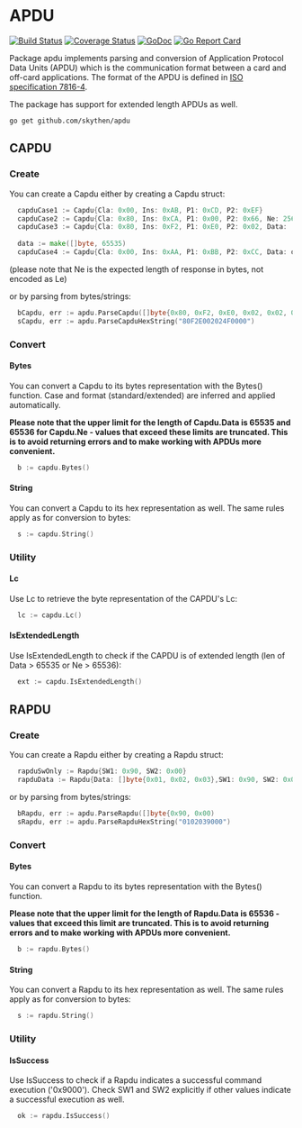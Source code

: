 # APDU

[![Build Status](https://travis-ci.org/skythen/apdu.svg?branch=master)](https://travis-ci.org/skythen/apdu)
[![Coverage Status](https://coveralls.io/repos/github/skythen/apdu/badge.svg)](https://coveralls.io/github/skythen/apdu)
[![GoDoc](https://godoc.org/github.com/skythen/apdu?status.svg)](http://godoc.org/github.com/skythen/apdu)
[![Go Report Card](https://goreportcard.com/badge/github.com/skythen/apdu)](https://goreportcard.com/report/github.com/skythen/apdu)

Package apdu implements parsing and conversion of Application Protocol Data Units (APDU) which is the communication
format between a card and off-card applications. The format of the APDU is defined
in [ISO specification 7816-4](https://www.iso.org/obp/ui/#iso:std:iso-iec:7816:-4:en).

The package has support for extended length APDUs as well.

`go get github.com/skythen/apdu`

## CAPDU

### Create

You can create a Capdu either by creating a Capdu struct:

```go
  capduCase1 := Capdu{Cla: 0x00, Ins: 0xAB, P1: 0xCD, P2: 0xEF}
  capduCase2 := Capdu{Cla: 0x80, Ins: 0xCA, P1: 0x00, P2: 0x66, Ne: 256}
  capduCase3 := Capdu{Cla: 0x80, Ins: 0xF2, P1: 0xE0, P2: 0x02, Data: []byte{0x4F, 0x00}, Ne: 256}
 
  data := make([]byte, 65535)
  capduCase4 := Capdu{Cla: 0x00, Ins: 0xAA, P1: 0xBB, P2: 0xCC, Data: data, Ne: 65536}
```

(please note that Ne is the expected length of response in bytes, not encoded as Le)

or by parsing from bytes/strings:

```go
  bCapdu, err := apdu.ParseCapdu([]byte{0x80, 0xF2, 0xE0, 0x02, 0x02, 0x4F, 0x00, 0x00)
  sCapdu, err := apdu.ParseCapduHexString("80F2E002024F0000")
```

### Convert

#### Bytes

You can convert a Capdu to its bytes representation with the Bytes() function. Case and format (standard/extended) are
inferred and applied automatically.

**Please note that the upper limit for the length of Capdu.Data is 65535 and 65536 for Capdu.Ne - values that exceed
these limits are truncated. This is to avoid returning errors and to make working with APDUs
more convenient.**

```go
  b := capdu.Bytes()
```

#### String

You can convert a Capdu to its hex representation as well. The same rules apply as for conversion to bytes:

```go
  s := capdu.String()
```

### Utility

#### Lc

Use Lc to retrieve the byte representation of the CAPDU's Lc:

```go
  lc := capdu.Lc()
```

#### IsExtendedLength

Use IsExtendedLength to check if the CAPDU is of extended length (len of Data > 65535 or Ne > 65536):

```go
  ext := capdu.IsExtendedLength()
```

## RAPDU

### Create

You can create a Rapdu either by creating a Rapdu struct:

```go
  rapduSwOnly := Rapdu{SW1: 0x90, SW2: 0x00}
  rapduData := Rapdu{Data: []byte{0x01, 0x02, 0x03},SW1: 0x90, SW2: 0x00}
```

or by parsing from bytes/strings:

```go
  bRapdu, err := apdu.ParseRapdu([]byte{0x90, 0x00)
  sRapdu, err := apdu.ParseRapduHexString("0102039000")
```

### Convert

#### Bytes

You can convert a Rapdu to its bytes representation with the Bytes() function.

**Please note that the upper limit for the length of Rapdu.Data is 65536 - values that exceed this limit are truncated. This is to avoid returning errors and to make working with APDUs more convenient.**

```go
  b := rapdu.Bytes()
```

#### String

You can convert a Rapdu to its hex representation as well. The same rules apply as for conversion to bytes:

```go
  s := rapdu.String()
```

### Utility

#### IsSuccess

Use IsSuccess to check if a Rapdu indicates a successful command execution ('0x9000'). Check SW1 and SW2 explicitly if
other values indicate a successful execution as well.

```go
  ok := rapdu.IsSuccess()
```
